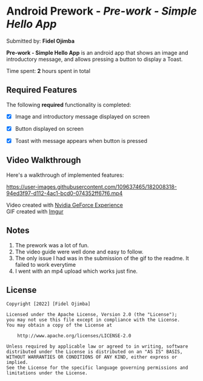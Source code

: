 # Android Prework - *Pre-work - Simple Hello App*

Submitted by: **Fidel Ojimba**

**Pre-work - Simple Hello App** is an android app that shows an image and introductory message, and allows pressing a button to display a Toast. 

Time spent: **2** hours spent in total

## Required Features

The following **required** functionality is completed:

* [x] Image and introductory message displayed on screen
* [x] Button displayed on screen
* [x] Toast with message appears when button is pressed 


## Video Walkthrough

Here's a walkthrough of implemented features:



https://user-images.githubusercontent.com/109637465/182008318-94ed3f97-d112-4ac1-bcd0-074352ff67f6.mp4




Video created with [Nvidia GeForce Experience](https://www.nvidia.com/en-us/geforce/geforce-experience/)  
GIF created with [Imgur](https://imgur.com/)  

## Notes

1. The prework was a lot of fun.
2. The video guide were well done and easy to follow.
3. The only issue I had was in the submission of the gif to the readme. It failed to work everytime
4. I went with an mp4 upload which works just fine.

## License

    Copyright [2022] [Fidel Ojimba]

    Licensed under the Apache License, Version 2.0 (the "License");
    you may not use this file except in compliance with the License.
    You may obtain a copy of the License at

        http://www.apache.org/licenses/LICENSE-2.0

    Unless required by applicable law or agreed to in writing, software
    distributed under the License is distributed on an "AS IS" BASIS,
    WITHOUT WARRANTIES OR CONDITIONS OF ANY KIND, either express or implied.
    See the License for the specific language governing permissions and
    limitations under the License.
